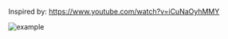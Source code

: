 Inspired by:
https://www.youtube.com/watch?v=iCuNaOyhMMY

![example](https://github.com/pzlav/modernglTest/data/origin/screen_shot.png?raw=true)

